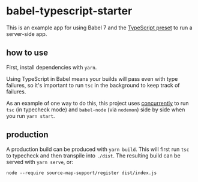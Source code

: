 # babel-typescript-starter

This is an example app for using Babel 7 and the [TypeScript preset](https://www.npmjs.com/package/@babel/preset-typescript) to run a server-side app.

## how to use

First, install dependencies with `yarn`.

Using TypeScript in Babel means your builds will pass even with type failures, so it's important to run `tsc` in the background to keep track of failures.

As an example of one way to do this, this project uses [concurrently](https://github.com/kimmobrunfeldt/concurrently) to run `tsc` (in typecheck mode) and `babel-node` (via `nodemon`) side by side when you run `yarn start`.

## production

A production build can be produced with `yarn build`. This will first run `tsc` to typecheck and then transpile into `./dist`. The resulting build can be served with `yarn serve`, or:

```
node --require source-map-support/register dist/index.js
```
